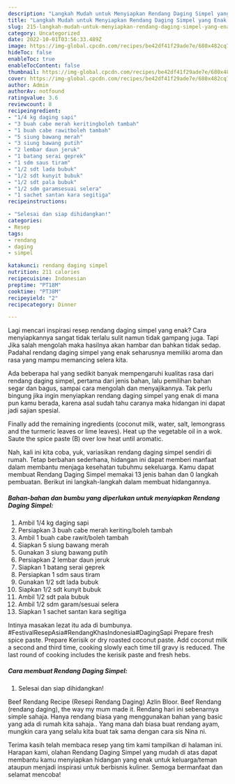 ```yaml
---
description: "Langkah Mudah untuk Menyiapkan Rendang Daging Simpel yang Enak Banget "
title: "Langkah Mudah untuk Menyiapkan Rendang Daging Simpel yang Enak Banget "
slug: 215-langkah-mudah-untuk-menyiapkan-rendang-daging-simpel-yang-enak-banget
category: Uncategorized
date: 2022-10-01T03:56:33.489Z
image: https://img-global.cpcdn.com/recipes/be42df41f29ade7e/680x482cq70/rendang-daging-simpel-foto-resep-utama.jpg
hideToc: false
enableToc: true
enableTocContent: false
thumbnail: https://img-global.cpcdn.com/recipes/be42df41f29ade7e/680x482cq70/rendang-daging-simpel-foto-resep-utama.jpg
cover: https://img-global.cpcdn.com/recipes/be42df41f29ade7e/680x482cq70/rendang-daging-simpel-foto-resep-utama.jpg
author: Admin
authorAv: notfound
ratingvalue: 3.6
reviewcount: 8
recipeingredient:
- "1/4 kg daging sapi"
- "3 buah cabe merah keritingboleh tambah"
- "1 buah cabe rawitboleh tambah"
- "5 siung bawang merah"
- "3 siung bawang putih"
- "2 lembar daun jeruk"
- "1 batang serai geprek"
- "1 sdm saus tiram"
- "1/2 sdt lada bubuk"
- "1/2 sdt kunyit bubuk"
- "1/2 sdt pala bubuk"
- "1/2 sdm garamsesuai selera"
- "1 sachet santan kara segitiga"
recipeinstructions:

- "Selesai dan siap dihidangkan!"
categories:
- Resep
tags:
- rendang
- daging
- simpel

katakunci: rendang daging simpel 
nutrition: 211 calories
recipecuisine: Indonesian
preptime: "PT18M"
cooktime: "PT38M"
recipeyield: "2"
recipecategory: Dinner

---
```



Lagi mencari inspirasi resep rendang daging simpel yang enak? Cara menyiapkannya sangat tidak terlalu sulit namun tidak gampang juga. Tapi Jika salah mengolah maka hasilnya akan hambar dan bahkan tidak sedap. Padahal rendang daging simpel yang enak seharusnya memiliki aroma dan rasa yang mampu memancing selera kita.


Ada beberapa hal yang sedikit banyak mempengaruhi kualitas rasa dari rendang daging simpel, pertama dari jenis bahan, lalu pemilihan bahan segar dan bagus, sampai cara mengolah dan menyajikannya. Tak perlu bingung jika ingin menyiapkan rendang daging simpel yang enak di mana pun kamu berada, karena asal sudah tahu caranya maka hidangan ini dapat jadi sajian spesial.

Finally add the remaining ingredients (coconut milk, water, salt, lemongrass and the turmeric leaves or lime leaves). Heat up the vegetable oil in a wok. Saute the spice paste (B) over low heat until aromatic.


Nah, kali ini kita coba, yuk, variasikan rendang daging simpel sendiri di rumah. Tetap berbahan sederhana, hidangan ini dapat memberi manfaat dalam membantu menjaga kesehatan tubuhmu sekeluarga. Kamu dapat membuat Rendang Daging Simpel memakai 13 jenis bahan dan 0 langkah pembuatan. Berikut ini langkah-langkah dalam membuat hidangannya.

<!--inarticleads1-->

##### Bahan-bahan dan bumbu yang diperlukan untuk menyiapkan Rendang Daging Simpel:

1. Ambil 1/4 kg daging sapi
1. Persiapkan 3 buah cabe merah keriting/boleh tambah
1. Ambil 1 buah cabe rawit/boleh tambah
1. Siapkan 5 siung bawang merah
1. Gunakan 3 siung bawang putih
1. Persiapkan 2 lembar daun jeruk
1. Siapkan 1 batang serai geprek
1. Persiapkan 1 sdm saus tiram
1. Gunakan 1/2 sdt lada bubuk
1. Siapkan 1/2 sdt kunyit bubuk
1. Ambil 1/2 sdt pala bubuk
1. Ambil 1/2 sdm garam/sesuai selera
1. Siapkan 1 sachet santan kara segitiga


Intinya masakan lezat itu ada di bumbunya. #FestivalResepAsia#RendangKhasIndonesia#DagingSapi Prepare fresh spice paste. Prepare Kerisik or dry roasted coconut paste. Add coconut milk a second and third time, cooking slowly each time till gravy is reduced. The last round of cooking includes the kerisik paste and fresh hebs. 

<!--inarticleads2-->

##### Cara membuat Rendang Daging Simpel:


1. Selesai dan siap dihidangkan!

Beef Rendang Recipe (Resepi Rendang Daging) Azlin Bloor. Beef Rendang (rendang daging), the way my mum made it. Rendang hari ini sebenarnya simple sahaja. Hanya rendang biasa yang menggunakan bahan yang basic yang ada di rumah kita sahaja.. Yang mana dah biasa buat rendang ayam, mungkin cara yang selalu kita buat tak sama dengan cara sis Nina ni. 

Terima kasih telah membaca resep yang tim kami tampilkan di halaman ini. Harapan kami, olahan Rendang Daging Simpel yang mudah di atas dapat membantu kamu menyiapkan hidangan yang enak untuk keluarga/teman ataupun menjadi inspirasi untuk berbisnis kuliner. Semoga bermanfaat dan selamat mencoba!
